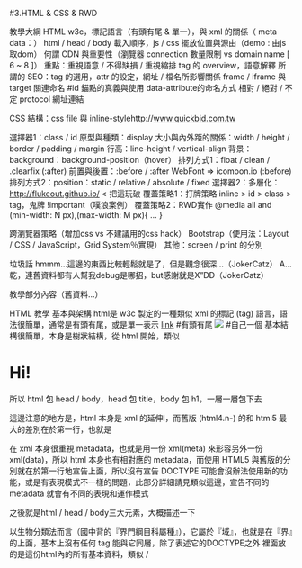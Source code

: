 
#3.HTML & CSS & RWD

教學大綱
HTML
w3c，標記語言（有頭有尾 & 單一），與 xml 的關係（ meta data：<!DOCTYPE html>）
html / head / body
載入順序，js / css 擺放位置與源由（demo : 由js取dom）
何謂 CDN 與重要性（瀏覽器 connection 數量限制 vs domain name [ 6 ~ 8 ]）
重點：重視語意 / 不得缺損 / 重視縮排
tag 的 overview，語意解釋
所謂的 SEO：tag 的選用，attr 的設定，網址 / 檔名所影響關係
frame / iframe 與 target 關連命名
#id 錨點的真義與使用
data-attribute的命名方式
相對 / 絕對 / 不定 protocol 網址連結

CSS
結構：css file 與 inline-stylehttp://www.quickbid.com.tw

選擇器1：class / id
原型與種類：display
大小與內外距的關係：width / height / border / padding / margin
行高：line-height / vertical-align
背景：background：background-position（hover）
排列方式1：float / clean / .clearfix (:after)
前置與後置：:before / :after
WebFont => icomoon.io (:before)
排列方式2：position：static / relative / absolute / fixed
選擇器2：多層化：http://flukeout.github.io/ < 把這玩破
覆蓋策略1：打牌策略 inline > id > class > tag，鬼牌 !important（噗浪案例）
覆蓋策略2：RWD實作
<meta name="viewport" content="width=device-width, initial-scale=1"/>
@media all and (min-width: N px),(max-width: M px){ … }

跨瀏覽器策略（增加css vs 不建議用的css hack）
Bootstrap（使用法：Layout / CSS / JavaScript，Grid System％實現）
其他：screen / print 的分別

垃圾話
hmmm...這邊的東西比較輕鬆就是了，但是觀念很深...（JokerCatz）
A...乾，連舊資料都有人幫我debug是哪招，but感謝就是X”DD（JokerCatz）


教學部分內容（舊資料...）


HTML 教學
基本與架構
html是 w3c 製定的一種類似 xml 的標記 (tag) 語言，語法很簡單，通常是有頭有尾，或是單一表示
<a href="#index">link</a> #有頭有尾
<img src="url.png" /> #自己一個
基本結構很簡單，本身是樹狀結構，從 html 開始，類似
<!DOCTYPE html>
<html>
  <head>
	<title>Hello World</title>
  </head>
  <body>
	<h1>Hi!</h1>
  </body>
</html>
所以 html 包 head / body，head 包 title，body 包 h1，一層一層包下去

這邊注意的地方是，html 本身是 xml 的延伸l，而舊版 (html4.n-) 的和 html5 最大的差別在於第一行，也就是
<!DOCTYPE html>
在 xml 本身很重視 metadata，也就是用一份 xml(meta) 來形容另外一份 xml(data)，所以 html 本身也有相對應的 metadata，而使用 HTML5 與舊版的分別就在於第一行地宣告上面，所以沒有宣告 DOCTYPE 可能會沒辦法使用新的功能，或是有表現模式不一樣的問題，此部分詳細請見類似這邊，宣告不同的 metadata 就會有不同的表現和運作模式

之後就是html / head / body三大元素，大概描述一下

<html> 以生物分類法而言（國中背的『界門綱目科屬種』），它屬於『域』，也就是在『界』的上面，基本上沒有任何  tag 能與它同層，除了表述它的DOCTYPE之外

<head> 裡面放的是這份html內的所有基本資料，類似 <meta> / <title> / <link> 系列的 tag，建議將 CSS 宣告放這邊，因為 CSS 必須先被讀取(見 HTML 載入順序)

<body> 裡面放的是這份 HTML 內所有的內文，建議將 JavaScript 之類的宣告放在 body 的最後面(見 HTML 載入順序)

以下純補遺
很抱歉的，tag 基本語義與使用方式，還有 attribute 這邊你應該要去看書了，坊間 HTML 的書很多，以下只是針對補遺的部分
還是哪天等人來幫我補足...

1.重視語義
HTML 非常重視語義，類似 <p> 是段落 (paragraph)，一個文章的區塊，而 <span> 是片段文字，或是行內文字或區塊的集合，所以你不應該用 <span> 去包 <p>，如果你只因為外觀的因素而放棄重視語義本身，你往後的學習甚至是成品將會非常的差勁，簡單的來說找個男人做女生的工作，或是相反，雖然可以經過化妝等方式包裝，但是本質其實是不一樣的，如果從根本就爛掉了，神仙也難救，就別去說後面的美工 / CSS / JS 之類的工作了，因為一切白談

然而知道語義後，後面長得怎樣就用 CSS / JS 全部解決即可，最多就是多一層少一層排哪裡的問題而已，請務必不要本末倒置，這是大忌且切記

2.不得缺損
例如有頭有尾的 tag，結果尾巴少打了，就會變成不可預期的狀態，所以不管怎樣的情況都請避免掉這狀況，甚至是養成習慣，類似先打上層的頭尾，才打下層的內容，而非打了一堆頭，而忘記補尾，或是尾多打了

3.重視縮排
這部分是方便除錯，也方便檢查上面兩項的良好習慣，請一定要重視，通常會是 4 或 2 個 space (空白) 居多，而部分使用 IDE 的團隊會使用 tab 來分隔(通常1 tab 寬度 = 2 or 4 個 space)，切記勿把 tab 與space混用

HTML 載入順序
HTML 上，我們稱標記語法為 tag  (用  <> 標記的標誌)，但實際使用時叫做 Document Object Model (DOM)，也就類似樹的節點，而且是順序的，寫在前面比較快載入，後面則比較慢，而與 CSS 混用實則是

HTML + JS[inline] + CSS[inline] => CSS[link] => 顯示 => JS[link]

原因大概是 CSS 必須全部被讀取完了，HTML 才有完整的樣貌，所以 CSS 必須讀完 HTML 才會完整表現，而JS 如果寫在 HTML 的 dom(A) 前面，但是該 JS 要抓 dom(A) 是抓不到的，但寫在後面則可以，所以 CSS 會希望寫在越前面越好，JS 大多處理dom，所以會希望越後面越好

而另外一個名詞叫做 CDN (content delivery network)，CDN 只解決一個問題：快速載入外部檔案，原因在於瀏覽器對同一個 domain 有連線數量的限制，類似一個網頁內同時有過多且分善的圖片 / CSS / JS / 影片在同一domain時，會排隊依序下載，但切了不同的 CDN (不同domain) 則能打破限制，且 CDN 可以針對 client 所在的地區做優化，類似台灣連台灣的 CDN 而非連去俄羅斯



HTML 本身基礎不多，其餘的大多都是深度應用而已就是
（簡單的來說就是想到才補）


CSS 教學
你應該先看完 HTML 教學才能看這邊，就算你學會了 HTML，也應該再去看一次:)
這邊會教完所有 CSS 的基本，有順序的，順便附上 RWD 的心法大全

CSS 的大綱其實只有很少的幾點，掌握這幾點你就能成為 CSS 大師，先表述大綱，後詳述語法

1.所占空間
HTML 或 CSS 設計通常叫做 box design，而 CSS 重要的也是 box model，意思就是設計每個小塊的區塊：所占大小 / 表現模式 / 所在位置 / 間距，其餘就是上色和內容放啥的問題而已，然而如果不知道控制大小，就不知道為啥會排得亂糟糟，所以請先了解所占空間為何物

2.選擇器
知道怎樣設計後，就是取到正確的 dom，把它變成該表現的方式，而選擇器和 class / id 的命名成就了你的CSS寫得內容的重複次數，而做得多錯得多，所以盡量命名得好然後讓相同一段CSS可被重複使用，且易於管理

3.覆蓋守則
會上面1&2後，不知道如何覆蓋已存在的 CSS，則會陷入鬼擋牆，無限循環且怨恨 CSS，或是會亂出鬼牌，無法隨心所欲的完成想做的事情，浪費時間在測試上面

